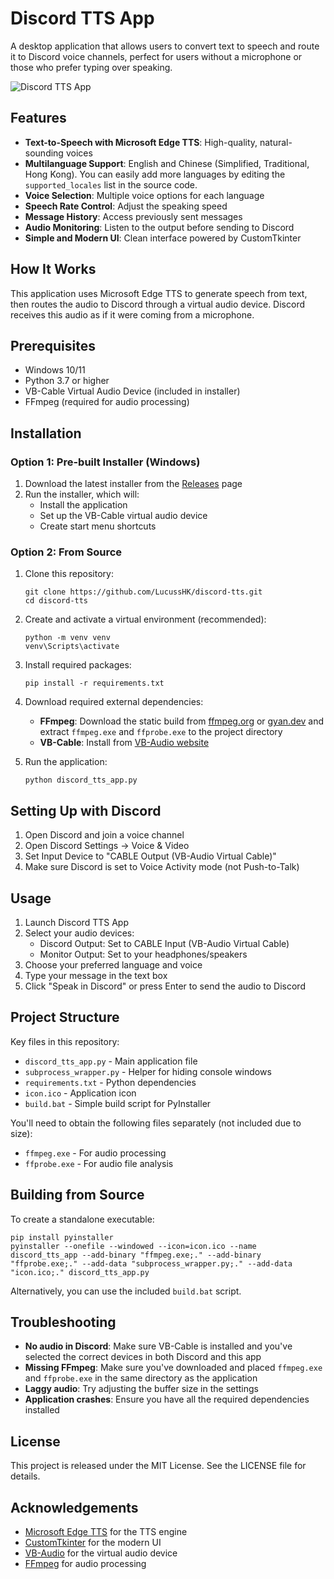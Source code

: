 # Discord TTS App

A desktop application that allows users to convert text to speech and route it to Discord voice channels, perfect for users without a microphone or those who prefer typing over speaking.

![Discord TTS App](https://raw.githubusercontent.com/user/discord-tts/main/icon.ico)

## Features

- **Text-to-Speech with Microsoft Edge TTS**: High-quality, natural-sounding voices
- **Multilanguage Support**: English and Chinese (Simplified, Traditional, Hong Kong). You can easily add more languages by editing the `supported_locales` list in the source code.
- **Voice Selection**: Multiple voice options for each language
- **Speech Rate Control**: Adjust the speaking speed
- **Message History**: Access previously sent messages
- **Audio Monitoring**: Listen to the output before sending to Discord
- **Simple and Modern UI**: Clean interface powered by CustomTkinter

## How It Works

This application uses Microsoft Edge TTS to generate speech from text, then routes the audio to Discord through a virtual audio device. Discord receives this audio as if it were coming from a microphone.

## Prerequisites

- Windows 10/11
- Python 3.7 or higher
- VB-Cable Virtual Audio Device (included in installer)
- FFmpeg (required for audio processing)

## Installation

### Option 1: Pre-built Installer (Windows)

1. Download the latest installer from the [Releases](https://github.com/LucussHK/discord-tts/releases) page
2. Run the installer, which will:
   - Install the application
   - Set up the VB-Cable virtual audio device
   - Create start menu shortcuts

### Option 2: From Source

1. Clone this repository:
   ```
   git clone https://github.com/LucussHK/discord-tts.git
   cd discord-tts
   ```

2. Create and activate a virtual environment (recommended):
   ```
   python -m venv venv
   venv\Scripts\activate
   ```

3. Install required packages:
   ```
   pip install -r requirements.txt
   ```

4. Download required external dependencies:
   - **FFmpeg**: Download the static build from [ffmpeg.org](https://ffmpeg.org/download.html) or [gyan.dev](https://www.gyan.dev/ffmpeg/builds/) and extract `ffmpeg.exe` and `ffprobe.exe` to the project directory
   - **VB-Cable**: Install from [VB-Audio website](https://vb-audio.com/Cable/)

5. Run the application:
   ```
   python discord_tts_app.py
   ```

## Setting Up with Discord

1. Open Discord and join a voice channel
2. Open Discord Settings → Voice & Video
3. Set Input Device to "CABLE Output (VB-Audio Virtual Cable)"
4. Make sure Discord is set to Voice Activity mode (not Push-to-Talk)

## Usage

1. Launch Discord TTS App
2. Select your audio devices:
   - Discord Output: Set to CABLE Input (VB-Audio Virtual Cable)
   - Monitor Output: Set to your headphones/speakers
3. Choose your preferred language and voice
4. Type your message in the text box
5. Click "Speak in Discord" or press Enter to send the audio to Discord

## Project Structure

Key files in this repository:
- `discord_tts_app.py` - Main application file
- `subprocess_wrapper.py` - Helper for hiding console windows
- `requirements.txt` - Python dependencies
- `icon.ico` - Application icon
- `build.bat` - Simple build script for PyInstaller

You'll need to obtain the following files separately (not included due to size):
- `ffmpeg.exe` - For audio processing 
- `ffprobe.exe` - For audio file analysis

## Building from Source

To create a standalone executable:

```
pip install pyinstaller
pyinstaller --onefile --windowed --icon=icon.ico --name discord_tts_app --add-binary "ffmpeg.exe;." --add-binary "ffprobe.exe;." --add-data "subprocess_wrapper.py;." --add-data "icon.ico;." discord_tts_app.py
```

Alternatively, you can use the included `build.bat` script.

## Troubleshooting

- **No audio in Discord**: Make sure VB-Cable is installed and you've selected the correct devices in both Discord and this app
- **Missing FFmpeg**: Make sure you've downloaded and placed `ffmpeg.exe` and `ffprobe.exe` in the same directory as the application
- **Laggy audio**: Try adjusting the buffer size in the settings
- **Application crashes**: Ensure you have all the required dependencies installed

## License

This project is released under the MIT License. See the LICENSE file for details.

## Acknowledgements

- [Microsoft Edge TTS](https://github.com/rany2/edge-tts) for the TTS engine
- [CustomTkinter](https://github.com/TomSchimansky/CustomTkinter) for the modern UI
- [VB-Audio](https://vb-audio.com) for the virtual audio device
- [FFmpeg](https://ffmpeg.org/) for audio processing 
